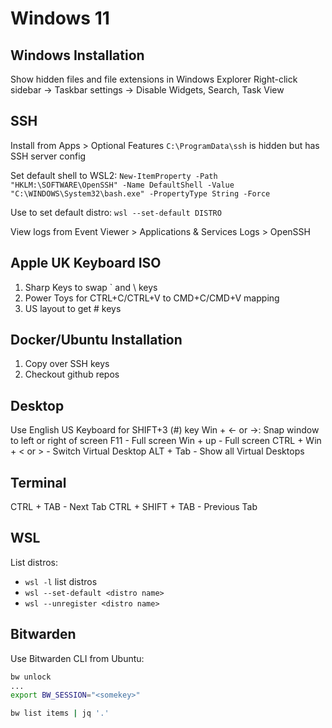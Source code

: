 # Windows 11

## Windows Installation

Show hidden files and file extensions in Windows Explorer
Right-click sidebar -> Taskbar settings -> Disable Widgets, Search, Task View

## SSH 

Install from Apps > Optional Features
`C:\ProgramData\ssh` is hidden but has SSH server config

Set default shell to WSL2:
`New-ItemProperty -Path "HKLM:\SOFTWARE\OpenSSH" -Name DefaultShell -Value "C:\WINDOWS\System32\bash.exe" -PropertyType String -Force`

Use to set default distro:
`wsl --set-default DISTRO`

View logs from Event Viewer > Applications & Services Logs > OpenSSH


## Apple UK Keyboard ISO

1. Sharp Keys to swap ` and \ keys
2. Power Toys for CTRL+C/CTRL+V to CMD+C/CMD+V mapping
3. US layout to get # keys

## Docker/Ubuntu Installation

1. Copy over SSH keys
2. Checkout github repos

## Desktop

Use English US Keyboard for SHIFT+3 (#) key
Win + <- or ->: Snap window to left or right of screen
F11 - Full screen 
Win + up - Full screen
CTRL + Win + < or > - Switch Virtual Desktop
ALT + Tab - Show all Virtual Desktops 

## Terminal

CTRL + TAB - Next Tab
CTRL + SHIFT + TAB - Previous Tab

## WSL

List distros:

- `wsl -l` list distros
- `wsl --set-default <distro name>`
- `wsl --unregister <distro name>`

## Bitwarden

Use Bitwarden CLI from Ubuntu:

```sh
bw unlock
...  
export BW_SESSION="<somekey>"

bw list items | jq '.'
```
